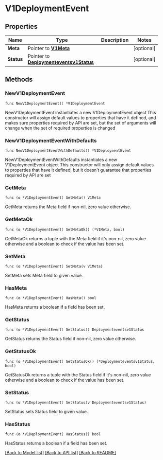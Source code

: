 # V1DeploymentEvent

## Properties

Name | Type | Description | Notes
------------ | ------------- | ------------- | -------------
**Meta** | Pointer to [**V1Meta**](V1Meta.md) |  | [optional] 
**Status** | Pointer to [**Deploymenteventsv1Status**](Deploymenteventsv1Status.md) |  | [optional] 

## Methods

### NewV1DeploymentEvent

`func NewV1DeploymentEvent() *V1DeploymentEvent`

NewV1DeploymentEvent instantiates a new V1DeploymentEvent object
This constructor will assign default values to properties that have it defined,
and makes sure properties required by API are set, but the set of arguments
will change when the set of required properties is changed

### NewV1DeploymentEventWithDefaults

`func NewV1DeploymentEventWithDefaults() *V1DeploymentEvent`

NewV1DeploymentEventWithDefaults instantiates a new V1DeploymentEvent object
This constructor will only assign default values to properties that have it defined,
but it doesn't guarantee that properties required by API are set

### GetMeta

`func (o *V1DeploymentEvent) GetMeta() V1Meta`

GetMeta returns the Meta field if non-nil, zero value otherwise.

### GetMetaOk

`func (o *V1DeploymentEvent) GetMetaOk() (*V1Meta, bool)`

GetMetaOk returns a tuple with the Meta field if it's non-nil, zero value otherwise
and a boolean to check if the value has been set.

### SetMeta

`func (o *V1DeploymentEvent) SetMeta(v V1Meta)`

SetMeta sets Meta field to given value.

### HasMeta

`func (o *V1DeploymentEvent) HasMeta() bool`

HasMeta returns a boolean if a field has been set.

### GetStatus

`func (o *V1DeploymentEvent) GetStatus() Deploymenteventsv1Status`

GetStatus returns the Status field if non-nil, zero value otherwise.

### GetStatusOk

`func (o *V1DeploymentEvent) GetStatusOk() (*Deploymenteventsv1Status, bool)`

GetStatusOk returns a tuple with the Status field if it's non-nil, zero value otherwise
and a boolean to check if the value has been set.

### SetStatus

`func (o *V1DeploymentEvent) SetStatus(v Deploymenteventsv1Status)`

SetStatus sets Status field to given value.

### HasStatus

`func (o *V1DeploymentEvent) HasStatus() bool`

HasStatus returns a boolean if a field has been set.


[[Back to Model list]](../README.md#documentation-for-models) [[Back to API list]](../README.md#documentation-for-api-endpoints) [[Back to README]](../README.md)


